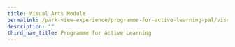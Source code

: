 ```yaml
---
title: Visual Arts Module
permalink: /park-view-experience/programme-for-active-learning-pal/visual-arts-module/
description: ""
third_nav_title: Programme for Active Learning
---
```

